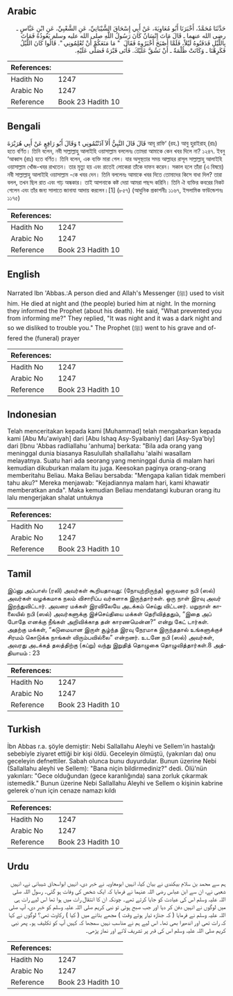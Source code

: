 ## Arabic


<div dir="rtl" lang="ar" style={{fontSize:'larger',backgroundColor:'#f8f9fa',padding:20}}>
حَدَّثَنَا مُحَمَّدٌ، أَخْبَرَنَا أَبُو مُعَاوِيَةَ، عَنْ أَبِي إِسْحَاقَ الشَّيْبَانِيِّ، عَنِ الشَّعْبِيِّ، عَنِ ابْنِ عَبَّاسٍ ـ رضى الله عنهما ـ قَالَ مَاتَ إِنْسَانٌ كَانَ رَسُولُ اللَّهِ صلى الله عليه وسلم يَعُودُهُ فَمَاتَ بِاللَّيْلِ فَدَفَنُوهُ لَيْلاً، فَلَمَّا أَصْبَحَ أَخْبَرُوهُ فَقَالَ ‏ "‏ مَا مَنَعَكُمْ أَنْ تُعْلِمُونِي ‏"‏‏.‏ قَالُوا كَانَ اللَّيْلُ فَكَرِهْنَا ـ وَكَانَتْ ظُلْمَةٌ ـ أَنْ نَشُقَّ عَلَيْكَ‏.‏ فَأَتَى قَبْرَهُ فَصَلَّى عَلَيْهِ‏.‏
</div>
<div style={{backgroundColor:'#f8f9fa',padding:20, marginBottom: 10}}><table> <thead> <tr> <th>References:</th> <th></th> </tr> </thead> <tbody><tr><td>Hadith No</td><td>1247</td></tr><tr><td>Arabic No</td><td>1247</td></tr><tr><td>Reference</td><td>Book 23 Hadith 10</td></tr></tbody></table></div>

## Bengali


<div dir="ltr" lang="bn" style={{fontSize:'larger',backgroundColor:'#f8f9fa',padding:20}}>
وَقَالَ أَبُو رَافِعٍ عَنْ أَبِي هُرَيْرَةَ t قَالَ قَالَ النَّبِيُّ أَلاَ آذَنْتُمُونِي আবূ রাফি‘ (রহ.) আবু হুরাইরাহ্ (রাঃ) হতে বর্ণিত। তিনি বলেন, নবী সাল্লাল্লাহু আলাইহি ওয়াসাল্লাম বললেনঃ তোমরা আমাকে কেন খবর দিলে না? ১২৪৭. ইবনু ‘আব্বাস (রাঃ) হতে বর্ণিত। তিনি বলেন, এক ব্যক্তি মারা গেল। যার অসুস্থতার সময় আল্লাহর রাসূল সাল্লাল্লাহু আলাইহি ওয়াসাল্লাম খোঁজ-খবর রাখতেন। তার মৃত্যু হয় এবং রাতেই লোকেরা তাঁকে দাফন করেন। সকাল হলে তাঁরা (এ বিষয়ে) নবী সাল্লাল্লাহু আলাইহি ওয়াসাল্লাম -কে খবর দেন। তিনি বললেনঃ আমাকে খবর দিতে তোমাদের কিসে বাধা দিল? তারা বলল, তখন ছিল রাত এবং গাঢ় অন্ধকার। তাই আপনাকে কষ্ট দেয়া আমরা পছন্দ করিনি। তিনি ঐ ব্যক্তির কবরের নিকট গেলেন এবং তাঁর জন্য সালাতে জানাযা আদায় করলেন।[1] (৮৫৭) (আধুনিক প্রকাশনীঃ ১১৬৭, ইসলামিক ফাউন্ডেশনঃ ১১৭৫)
</div>
<div style={{backgroundColor:'#f8f9fa',padding:20, marginBottom: 10}}><table> <thead> <tr> <th>References:</th> <th></th> </tr> </thead> <tbody><tr><td>Hadith No</td><td>1247</td></tr><tr><td>Arabic No</td><td>1247</td></tr><tr><td>Reference</td><td>Book 23 Hadith 10</td></tr></tbody></table></div>

## English


<div dir="ltr" lang="en" style={{fontSize:'larger',backgroundColor:'#f8f9fa',padding:20}}>
Narrated Ibn 'Abbas.:A person died and Allah's Messenger (ﷺ) used to visit him. He died at night and (the people) buried him at night. In the morning they informed the Prophet (about his death). He said, "What prevented you from informing me?" They replied, "It was night and it was a dark night and so we disliked to trouble you." The Prophet (ﷺ) went to his grave and offered the (funeral) prayer
</div>
<div style={{backgroundColor:'#f8f9fa',padding:20, marginBottom: 10}}><table> <thead> <tr> <th>References:</th> <th></th> </tr> </thead> <tbody><tr><td>Hadith No</td><td>1247</td></tr><tr><td>Arabic No</td><td>1247</td></tr><tr><td>Reference</td><td>Book 23 Hadith 10</td></tr></tbody></table></div>

## Indonesian


<div dir="ltr" lang="id" style={{fontSize:'larger',backgroundColor:'#f8f9fa',padding:20}}>
Telah menceritakan kepada kami [Muhammad] telah mengabarkan kepada kami [Abu Mu'awiyah] dari [Abu Ishaq Asy-Syaibaniy] dari [Asy-Sya'biy] dari [Ibnu 'Abbas radliallahu 'anhuma] berkata: "Bila ada orang yang meninggal dunia biasanya Rasulullah shallallahu 'alaihi wasallam melayatnya. Suatu hari ada seorang yang meninggal dunia di malam hari kemudian dikuburkan malam itu juga. Keesokan paginya orang-orang memberitahu Beliau. Maka Beliau bersabda: "Mengapa kalian tidak memberi tahu aku?" Mereka menjawab: "Kejadiannya malam hari, kami khawatir memberatkan anda". Maka kemudian Beliau mendatangi kuburan orang itu lalu mengerjakan shalat untuknya
</div>
<div style={{backgroundColor:'#f8f9fa',padding:20, marginBottom: 10}}><table> <thead> <tr> <th>References:</th> <th></th> </tr> </thead> <tbody><tr><td>Hadith No</td><td>1247</td></tr><tr><td>Arabic No</td><td>1247</td></tr><tr><td>Reference</td><td>Book 23 Hadith 10</td></tr></tbody></table></div>

## Tamil


<div dir="ltr" lang="ta" style={{fontSize:'larger',backgroundColor:'#f8f9fa',padding:20}}>
இப்னு அப்பாஸ் (ரலி) அவர்கள் கூறியதாவது: (நோயுற்றிருந்த) ஒருவரை நபி (ஸல்) அவர்கள் வழக்கமாக நலம் விசாரிப்ப வர்களாக இருந்தார்கள். ஒரு நாள் இரவு அவர் இறந்துவிட்டார். அவரை மக்கள் இரவிலேயே அடக்கம் செய்து விட்டனர். மறுநாள் காலையில் நபி (ஸல்) அவர்களுக்கு இச்செய்தியை மக்கள் தெரிவித்ததும், “இதை அப் போதே எனக்கு நீங்கள் அறிவிக்காத தன் காரணமென்ன?” என்று கேட் டார்கள். அதற்கு மக்கள், “கடுமையான இருள் சூழ்ந்த இரவு நேரமாக இருந்ததால் உங்களுக்குச் சிரமம் கொடுக்க நாங்கள் விரும்பவில்லை” என்றனர். உடனே நபி (ஸல்) அவர்கள், அவரது அடக்கத் தலத்திற்கு (கப்று) வந்து இறுதித் தொழுகை தொழுவித்தார்கள்.8 அத்தியாயம் : 23
</div>
<div style={{backgroundColor:'#f8f9fa',padding:20, marginBottom: 10}}><table> <thead> <tr> <th>References:</th> <th></th> </tr> </thead> <tbody><tr><td>Hadith No</td><td>1247</td></tr><tr><td>Arabic No</td><td>1247</td></tr><tr><td>Reference</td><td>Book 23 Hadith 10</td></tr></tbody></table></div>

## Turkish


<div dir="ltr" lang="tr" style={{fontSize:'larger',backgroundColor:'#f8f9fa',padding:20}}>
İbn Abbas r.a. şöyle demiştir: Nebi Sallallahu Aleyhi ve Sellem'in hastalığı sebebiyle ziyaret ettiği bir kişi öldü. Geceleyin ölmüştü, (yakınları da) onu geceleyin defnettiler. Sabah olunca bunu duyurdular. Bunun üzerine Nebi (Sallallahu aleyhi ve Sellem): "Bana niçin bildirmediniz?" dedi. Ölü'nün yakınları: "Gece olduğundan (gece karanlığında) sana zorluk çıkarmak istemedik." Bunun üzerine Nebi Sallallahu Aleyhi ve Sellem o kişinin kabrine gelerek o'nun için cenaze namazı kıldı
</div>
<div style={{backgroundColor:'#f8f9fa',padding:20, marginBottom: 10}}><table> <thead> <tr> <th>References:</th> <th></th> </tr> </thead> <tbody><tr><td>Hadith No</td><td>1247</td></tr><tr><td>Arabic No</td><td>1247</td></tr><tr><td>Reference</td><td>Book 23 Hadith 10</td></tr></tbody></table></div>

## Urdu


<div dir="rtl" lang="ur" style={{fontSize:'larger',backgroundColor:'#f8f9fa',padding:20}}>
ہم سے محمد بن سلام بیکندی نے بیان کیا، انہیں ابومعاویہ نے خبر دی، انہیں ابواسحاق شیبانی نے، انہیں شعبی نے، ان سے ابن عباس رضی اللہ عنہما نے فرمایا کہ ایک شخص کی وفات ہو گئی۔ رسول اللہ صلی اللہ علیہ وسلم اس کی عیادت کو جایا کرتے تھے۔ چونکہ ان کا انتقال رات میں ہوا تھا اس لیے رات ہی میں لوگوں نے انہیں دفن کر دیا اور جب صبح ہوئی تو نبی کریم صلی اللہ علیہ وسلم کو خبر دی، آپ صلی اللہ علیہ وسلم نے فرمایا ( کہ جنازہ تیار ہوتے وقت ) مجھے بتانے میں ( کیا ) رکاوٹ تھی؟ لوگوں نے کہا کہ رات تھی اور اندھیرا بھی تھا۔ اس لیے ہم نے مناسب نہیں سمجھا کہ کہیں آپ کو تکلیف ہو۔ پھر نبی کریم صلی اللہ علیہ وسلم اس کی قبر پر تشریف لائے اور نماز پڑھی۔
</div>
<div style={{backgroundColor:'#f8f9fa',padding:20, marginBottom: 10}}><table> <thead> <tr> <th>References:</th> <th></th> </tr> </thead> <tbody><tr><td>Hadith No</td><td>1247</td></tr><tr><td>Arabic No</td><td>1247</td></tr><tr><td>Reference</td><td>Book 23 Hadith 10</td></tr></tbody></table></div>